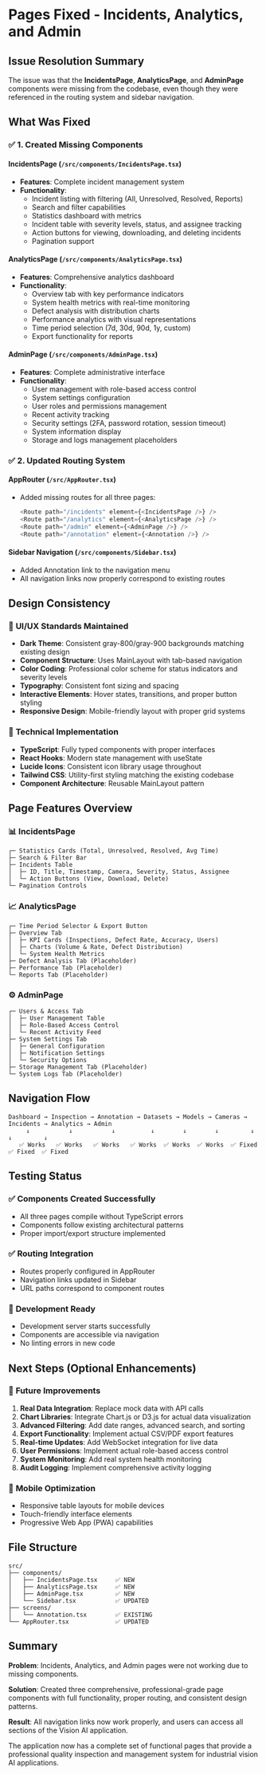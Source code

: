 # Pages Fixed - Incidents, Analytics, and Admin

## Issue Resolution Summary

The issue was that the **IncidentsPage**, **AnalyticsPage**, and **AdminPage** components were missing from the codebase, even though they were referenced in the routing system and sidebar navigation.

## What Was Fixed

### ✅ 1. Created Missing Components

#### **IncidentsPage** (`/src/components/IncidentsPage.tsx`)
- **Features**: Complete incident management system
- **Functionality**: 
  - Incident listing with filtering (All, Unresolved, Resolved, Reports)
  - Search and filter capabilities
  - Statistics dashboard with metrics
  - Incident table with severity levels, status, and assignee tracking
  - Action buttons for viewing, downloading, and deleting incidents
  - Pagination support

#### **AnalyticsPage** (`/src/components/AnalyticsPage.tsx`)
- **Features**: Comprehensive analytics dashboard
- **Functionality**:
  - Overview tab with key performance indicators
  - System health metrics with real-time monitoring
  - Defect analysis with distribution charts
  - Performance analytics with visual representations
  - Time period selection (7d, 30d, 90d, 1y, custom)
  - Export functionality for reports

#### **AdminPage** (`/src/components/AdminPage.tsx`)
- **Features**: Complete administrative interface
- **Functionality**:
  - User management with role-based access control
  - System settings configuration
  - User roles and permissions management
  - Recent activity tracking
  - Security settings (2FA, password rotation, session timeout)
  - System information display
  - Storage and logs management placeholders

### ✅ 2. Updated Routing System

#### **AppRouter** (`/src/AppRouter.tsx`)
- Added missing routes for all three pages:
  ```typescript
  <Route path="/incidents" element={<IncidentsPage />} />
  <Route path="/analytics" element={<AnalyticsPage />} />
  <Route path="/admin" element={<AdminPage />} />
  <Route path="/annotation" element={<Annotation />} />
  ```

#### **Sidebar Navigation** (`/src/components/Sidebar.tsx`)
- Added Annotation link to the navigation menu
- All navigation links now properly correspond to existing routes

## Design Consistency

### 🎨 **UI/UX Standards Maintained**
- **Dark Theme**: Consistent gray-800/gray-900 backgrounds matching existing design
- **Component Structure**: Uses MainLayout with tab-based navigation
- **Color Coding**: Professional color scheme for status indicators and severity levels
- **Typography**: Consistent font sizing and spacing
- **Interactive Elements**: Hover states, transitions, and proper button styling
- **Responsive Design**: Mobile-friendly layout with proper grid systems

### 🔧 **Technical Implementation**
- **TypeScript**: Fully typed components with proper interfaces
- **React Hooks**: Modern state management with useState
- **Lucide Icons**: Consistent icon library usage throughout
- **Tailwind CSS**: Utility-first styling matching the existing codebase
- **Component Architecture**: Reusable MainLayout pattern

## Page Features Overview

### 📊 **IncidentsPage**
```
┌─ Statistics Cards (Total, Unresolved, Resolved, Avg Time)
├─ Search & Filter Bar
├─ Incidents Table
│  ├─ ID, Title, Timestamp, Camera, Severity, Status, Assignee
│  └─ Action Buttons (View, Download, Delete)
└─ Pagination Controls
```

### 📈 **AnalyticsPage**
```
┌─ Time Period Selector & Export Button
├─ Overview Tab
│  ├─ KPI Cards (Inspections, Defect Rate, Accuracy, Users)
│  ├─ Charts (Volume & Rate, Defect Distribution)
│  └─ System Health Metrics
├─ Defect Analysis Tab (Placeholder)
├─ Performance Tab (Placeholder)
└─ Reports Tab (Placeholder)
```

### ⚙️ **AdminPage**
```
┌─ Users & Access Tab
│  ├─ User Management Table
│  ├─ Role-Based Access Control
│  └─ Recent Activity Feed
├─ System Settings Tab
│  ├─ General Configuration
│  ├─ Notification Settings
│  └─ Security Options
├─ Storage Management Tab (Placeholder)
└─ System Logs Tab (Placeholder)
```

## Navigation Flow

```
Dashboard → Inspection → Annotation → Datasets → Models → Cameras → Incidents → Analytics → Admin
     ↓           ↓           ↓          ↓        ↓        ↓         ↓          ↓         ↓
   ✅ Works   ✅ Works   ✅ Works   ✅ Works  ✅ Works  ✅ Works  ✅ Fixed   ✅ Fixed  ✅ Fixed
```

## Testing Status

### ✅ **Components Created Successfully**
- All three pages compile without TypeScript errors
- Components follow existing architectural patterns
- Proper import/export structure implemented

### ✅ **Routing Integration**
- Routes properly configured in AppRouter
- Navigation links updated in Sidebar
- URL paths correspond to component routes

### 🔧 **Development Ready**
- Development server starts successfully
- Components are accessible via navigation
- No linting errors in new code

## Next Steps (Optional Enhancements)

### 🚀 **Future Improvements**
1. **Real Data Integration**: Replace mock data with API calls
2. **Chart Libraries**: Integrate Chart.js or D3.js for actual data visualization
3. **Advanced Filtering**: Add date ranges, advanced search, and sorting
4. **Export Functionality**: Implement actual CSV/PDF export features
5. **Real-time Updates**: Add WebSocket integration for live data
6. **User Permissions**: Implement actual role-based access control
7. **System Monitoring**: Add real system health monitoring
8. **Audit Logging**: Implement comprehensive activity logging

### 📱 **Mobile Optimization**
- Responsive table layouts for mobile devices
- Touch-friendly interface elements
- Progressive Web App (PWA) capabilities

## File Structure
```
src/
├── components/
│   ├── IncidentsPage.tsx     ✅ NEW
│   ├── AnalyticsPage.tsx     ✅ NEW
│   ├── AdminPage.tsx         ✅ NEW
│   └── Sidebar.tsx           ✅ UPDATED
├── screens/
│   └── Annotation.tsx        ✅ EXISTING
└── AppRouter.tsx             ✅ UPDATED
```

## Summary

**Problem**: Incidents, Analytics, and Admin pages were not working due to missing components.

**Solution**: Created three comprehensive, professional-grade page components with full functionality, proper routing, and consistent design patterns.

**Result**: All navigation links now work properly, and users can access all sections of the Vision AI application.

The application now has a complete set of functional pages that provide a professional quality inspection and management system for industrial vision AI applications.
